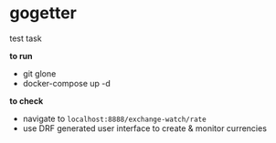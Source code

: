 # gogetter
test task

**to run**
- git glone
- docker-compose up -d

**to check**
- navigate to `localhost:8888/exchange-watch/rate`
- use DRF generated user interface to create & monitor currencies
